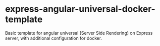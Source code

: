 # express-angular-universal-docker-template
Basic template for angular universal (Server Side Rendering) on Express server, with additional configuration for docker.
